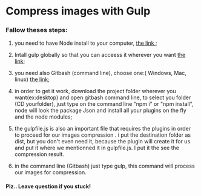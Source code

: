 # Compress images with Gulp
### Fallow theses steps:

1. you need to have Node install to your computer, [the link ](https://nodejs.org/en/);

2. Intall gulp globally so that you can acceess it wherever you want  [the link](https://gulpjs.com/);

3. you need also Gitbash (command line), choose one:( Windows, Mac, linux)  [the link](https://git-scm.com/downloads);

4. in order to get it work, download the project folder wherever you want(ex:desktop) and open gitbash command  line,
   to select you folder (CD yourfolder),
   just type on the command line "npm i" or "npm install", node will look the package Json and install all your plugins on the fly 
     and the node modules;
     
5. the gulpfile.js is also an important file that requires the plugins in order to proceed for our images compression .
   i put the destination folder as dist, but you don't even need it, because the plugin will create it for us and put it where  we mentionned 
   it in gulpfile.js. I put it the see the compression result.
 
 6. in the command line (Gitbash) just type gulp, this command will process our images for compression.
 
 
 #### Plz.. Leave question if you stuck!
